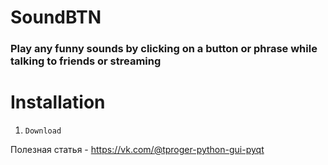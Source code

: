 # SoundBTN

### Play any funny sounds by clicking on a button or phrase while talking to friends or streaming
# Installation
1. `Download `


Полезная статья - https://vk.com/@tproger-python-gui-pyqt
